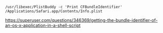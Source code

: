 `/usr/libexec/PlistBuddy -c 'Print CFBundleIdentifier' /Applications/Safari.app/Contents/Info.plist`

https://superuser.com/questions/346369/getting-the-bundle-identifier-of-an-os-x-application-in-a-shell-script